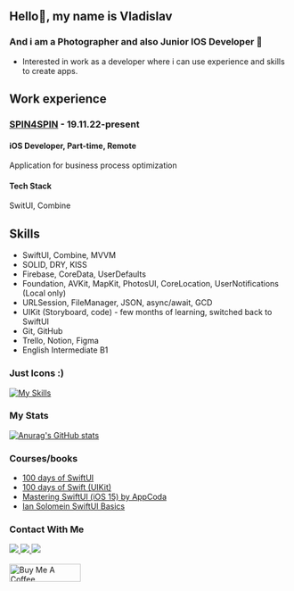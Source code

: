 ## Hello👋, my name is Vladislav
### And i am a Photographer and also Junior IOS Developer 🐼
- Interested in work as a developer where i can use experience and skills to create apps.

## Work experience
### [SPIN4SPIN](https://spin4spin.com/) - 19.11.22-present
#### iOS Developer, Part-time, Remote
Application for business process optimization
#### Tech Stack
SwitUI, Combine

## Skills
- SwiftUI, Combine, MVVM
- SOLID, DRY, KISS
- Firebase, CoreData, UserDefaults
- Foundation, AVKit, MapKit, PhotosUI, CoreLocation, UserNotifications (Local only)
- URLSession, FileManager, JSON, async/await, GCD
- UIKit (Storyboard, code) - few months of learning, switched back to SwiftUI
- Git, GitHub
- Trello, Notion, Figma
- English Intermediate B1

### Just Icons :)
[![My Skills](https://skillicons.dev/icons?i=swift,firebase,figma,aftereffects&perline=4)](https://skillicons.dev)

### My Stats
[![Anurag's GitHub stats](https://github-readme-stats.vercel.app/api?username=dsm5e)](https://github.com/anuraghazra/github-readme-stats)

### Courses/books
- [100 days of SwiftUI](https://www.hackingwithswift.com/100/swiftui)
- [100 days of Swift (UIKit)](https://www.hackingwithswift.com/100)
- [Mastering SwiftUI (iOS 15) by AppCoda](https://www.appcoda.com/swiftui/)
- [Ian Solomein SwiftUI Basics](https://www.youtube.com/playlist?list=PLUb9K99oQb2t7TIFVQbht6KxWvJApvRu4)

### Contact With Me
<div class="image-row">
  <a href="mailto:dsm5e@icloud.com">
    <img src="https://img.shields.io/badge/e‑mail-D14836.svg?style=for-the-badge&logo=GMail&logoColor=white" />
  </a>
  <a href="https://t.me/dsm5e">
    <img src="https://img.shields.io/badge/Telegram-blue.svg?&style=for-the-badge&logo=telegram&logoColor=white" />
  </a>
  <a href="https://instagram.com/golyakovph">
    <img src="https://img.shields.io/badge/Instagram-white.svg?&style=for-the-badge&logo=instagram&logoColor=black" />
  </a>
</div>

<br>

<div>
  <a href="https://www.buymeacoffee.com/dsm5e" target="_blank">
    <img src="https://cdn.buymeacoffee.com/buttons/v2/default-yellow.png" alt="Buy Me A Coffee" height="32px" width= "128px">
  </a>
</div>
<!--
**dsm5e/dsm5e** is a ✨ _special_ ✨ repository because its `README.md` (this file) appears on your GitHub profile.

Here are some ideas to get you started:

- 🔭 I’m currently working on ...
- 🌱 I’m currently learning ...
- 👯 I’m looking to collaborate on ...
- 🤔 I’m looking for help with ...
- 💬 Ask me about ...
- 📫 How to reach me: ...
- 😄 Pronouns: ...
- ⚡ Fun fact: ...
-->

